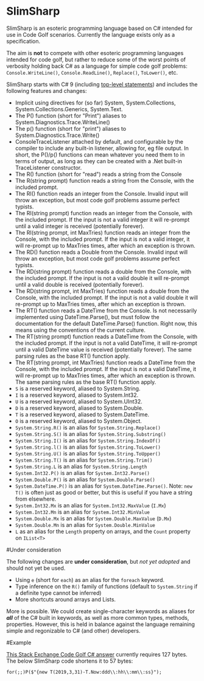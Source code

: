 # SlimSharp

SlimSharp is an esoteric programming language based on C# intended for use in Code Golf scenarios. Currently the language exists only as a specification.

The aim is **not** to compete with other esoteric programming languages intended for code golf, but rather to reduce some of the worst points of verbosity holding back C# as a language for simple code golf problems: `Console.WriteLine()`, `Console.ReadLine()`, `Replace()`, `ToLower()`, etc.

SlimSharp starts with C# 9 (including [top-level statements](https://docs.microsoft.com/en-us/dotnet/csharp/tutorials/exploration/top-level-statements)) and includes the following features and changes:

* Implicit using directives for (so far) System, System.Collections, System.Collections.Generics, System.Text.
* The P() function (short for "Print") aliases to System.Diagnostics.Trace.WriteLine()
* The p() function (short for "print") aliases to System.Diagnostics.Trace.Write()
* ConsoleTraceListener attached by default, and configurable by the compiler to include any built-in listener, allowing for, eg file output. 
  In short, the P()/p() functions can mean whatever you need them to in terms of output, as long as they can be created with a .Net built-in TraceListener constructor. 
* The R() function (short for "read") reads a string from the Console
* The R(string prompt) function reads a string from the Console, with the included prompt.
* The RI() function reads an integer from the Console. Invalid input will throw an exception, but most code golf problems assume perfect typists.
* The RI(string prompt) function reads an integer from the Console, with the included prompt. If the input is not a valid integer it will re-prompt until a valid integer is received (potentially forever).
* The RI(string prompt, int MaxTries) function reads an integer from the Console, with the included prompt. If the input is not a valid integer, it will re-prompt up to MaxTries times, after which an exception is thrown.
* The RD() function reads a Double from the Console. Invalid input will throw an exception, but most code golf problems assume perfect typists.
* The RD(string prompt) function reads a double from the Console, with the included prompt. If the input is not a valid double it will re-prompt until a valid double is received (potentially forever).
* The RD(string prompt, int MaxTries) function reads a double from the Console, with the included prompt. If the input is not a valid double it will re-prompt up to MaxTries times, after which an exception is thrown.
* The RT() function reads a DateTime from the Console. Is not necessarily implemented using DateTime.Parse(), but must follow the documentation for the default DateTime.Parse() function. Right now, this means using the conventions of the current culture.
* The RT(string prompt) function reads a DateTime from the Console, with the included prompt. If the input is not a valid DateTime, it will re-prompt until a valid DateTime value is received (potentially forever). The same parsing rules as the base RT() function apply.
* The RT(string prompt, int MaxTries) function reads a DateTime from the Console, with the included prompt. If the input is not a valid DateTime, it will re-prompt up to MaxTries times, after which an exception is thrown. The same parsing rules as the base RT() function apply.
* `S` is a reserved keyword, aliased to System.String.
* `I` is a reserved keyword, aliased to System.Int32.
* `U` is a reserved keyword, aliased to System.UInt32.
* `D` is a reserved keyword, aliased to System.Double.
* `T` is a reserved keyword, aliased to System.DateTime.
* `O` is a reserved keyword, aliased to System.Object.
* `System.String.R()` is an alias for `System.String.Replace()`
* `System.String.S()` is an alias for `System.String.Substring()`
* `System.String.I()` is an alias for `System.String.IndexOf()`
* `System.String.l()` is an alias for `System.String.ToLower()`
* `System.String.U()` is an alias for `System.String.ToUpper()`
* `System.String.T()` is an alias for `System.String.Trim()`
* `System.String.L` is an alias for `System.String.Length`
* `System.Int32.P()` is an alias for `System.Int32.Parse()`
* `System.Double.P()` is an alias for `System.Double.Parse()`
* `System.DateTime.P()` is an alias for `System.DateTime.Parse()`. Note: `new T()` is often just as good or better, but this is useful if you have a string from elsewhere.
* `System.Int32.Mx` is an alias for `System.Int32.MaxValue` (`I.Mx`)
* `System.Int32.Mn` is an alias for `System.Int32.MinValue`
* `System.Double.Mx` is an alias for `System.Double.MaxValue` (`D.Mx`)
* `System.Double.Mn` is an alias for `System.Double.MinValue`
* `L` as an alias for the `Length` property on arrays, and the `Count` property on `IList<T>`

#Under consideration

The following changes are **under consideration**, but _not yet adopted_ and should not yet be used.

* Using `e` (short for `each`) as an alias for the `foreach` keyword. 
* Type inference on the `R()` family of functions (default to `System.String` if a definite type cannot be inferred)
* More shortcuts around arrays and Lists.

More is possible. We could create single-character keywords as aliases for _**all**_ of the C# built in keywords, as well as more common types, methods, properties. However, this is held in balance against the language remaining simple and regonizable to C# (and other) developers.

#Example

[This Stack Exchange Code Golf C# answer](https://codegolf.stackexchange.com/a/115112/58322) currently requires 127 bytes. The below SlimSharp code shortens it to 57 bytes:

```
for(;;)P($"{new T(2019,3,31)-T.Now:ddd\\:hh\\:mm\\:ss}");
```

